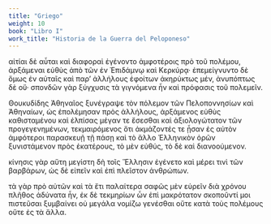 ```yaml
---
title: "Griego"
weight: 10
book: "Libro I"
work_title: "Historia de la Guerra del Peloponeso"
---
```


αἰτίαι δὲ αὗται καὶ διαφοραὶ ἐγένοντο ἀμφοτέροις πρὸ τοῦ πολέμου, ἀρξάμεναι εὐθὺς ἀπὸ τῶν ἐν Ἐπιδάμνῳ καὶ Κερκύρᾳ· ἐπεμείγνυντο δὲ ὅμως ἐν αὐταῖς καὶ παρ’ ἀλλήλους ἐφοίτων ἀκηρύκτως μέν, ἀνυπόπτως δὲ οὔ· σπονδῶν γὰρ ξύγχυσις τὰ γιγνόμενα ἦν καὶ πρόφασις τοῦ πολεμεῖν.

Θουκυδίδης Ἀθηναῖος ξυνέγραψε τὸν πόλεμον τῶν Πελοποννησίων καὶ Ἀθηναίων, ὡς ἐπολέμησαν πρὸς ἀλλήλους, ἀρξάμενος εὐθὺς καθισταμένου καὶ ἐλπίσας μέγαν τε ἔσεσθαι καὶ ἀξιολογώτατον τῶν προγεγενημένων, τεκμαιρόμενος ὅτι ἀκμάζοντές τε ᾖσαν ἐς αὐτὸν ἀμφότεροι παρασκευῇ τῇ πάσῃ καὶ τὸ ἄλλο Ἑλληνικὸν ὁρῶν ξυνιστάμενον πρὸς ἑκατέρους, τὸ μὲν εὐθύς, τὸ δὲ καὶ διανοούμενον.

κίνησις γὰρ αὕτη μεγίστη δὴ τοῖς Ἕλλησιν ἐγένετο καὶ μέρει τινὶ τῶν βαρβάρων, ὡς δὲ εἰπεῖν καὶ ἐπὶ πλεῖστον ἀνθρώπων.

τὰ γὰρ πρὸ αὐτῶν καὶ τὰ ἔτι παλαίτερα σαφῶς μὲν εὑρεῖν διὰ χρόνου πλῆθος ἀδύνατα ἦν, ἐκ δὲ τεκμηρίων ὧν ἐπὶ μακρότατον σκοποῦντί μοι πιστεῦσαι ξυμβαίνει οὐ μεγάλα νομίζω γενέσθαι οὔτε κατὰ τοὺς πολέμους οὔτε ἐς τὰ ἄλλα.